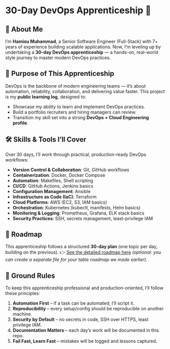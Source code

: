 # 30-Day DevOps Apprenticeship 🚀

## 👋 About Me

I’m **Hamisu Muhammad**, a Senior Software Engineer (Full-Stack) with 7+ years of experience building scalable applications.
Now, I’m leveling up by undertaking a **30-day DevOps apprenticeship** — a hands-on, real-world style journey to master modern DevOps practices.

## 🎯 Purpose of This Apprenticeship

DevOps is the backbone of modern engineering teams — it’s about automation, reliability, collaboration, and delivering value faster.
This project is my **public learning log**, designed to:

- Showcase my ability to learn and implement DevOps practices.
- Build a portfolio recruiters and hiring managers can review.
- Transition my skill set into a strong **DevOps + Cloud Engineering profile**.

## 🛠️ Skills & Tools I’ll Cover

Over 30 days, I’ll work through practical, production-ready DevOps workflows:

- **Version Control & Collaboration**: Git, GitHub workflows
- **Containerization**: Docker, Docker Compose
- **Automation**: Makefiles, Shell scripting
- **CI/CD**: GitHub Actions, Jenkins basics
- **Configuration Management**: Ansible
- **Infrastructure as Code (IaC)**: Terraform
- **Cloud Platforms**: AWS (EC2, S3, IAM basics)
- **Orchestration**: Kubernetes (kubectl, manifests, Helm basics)
- **Monitoring & Logging**: Prometheus, Grafana, ELK stack basics
- **Security Practices**: SSH, secrets management, least-privilege IAM

## 📅 Roadmap

This apprenticeship follows a structured **30-day plan** (one topic per day, building on the previous).
👉 [See the detailed roadmap here](./roadmap.md) _(optional: you can create a separate file for your table roadmap we made earlier)._

## 📌 Ground Rules

To keep this apprenticeship professional and production-oriented, I’ll follow these principles:

1. **Automation First** – if a task can be automated, I’ll script it.
2. **Reproducibility** – every setup/config should be reproducible on another machine.
3. **Security by Default** – no secrets in code, SSH over HTTPS, least privilege IAM.
4. **Documentation Matters** – each day’s work will be documented in this repo.
5. **Fail Fast, Learn Fast** – mistakes will be logged and lessons captured.
